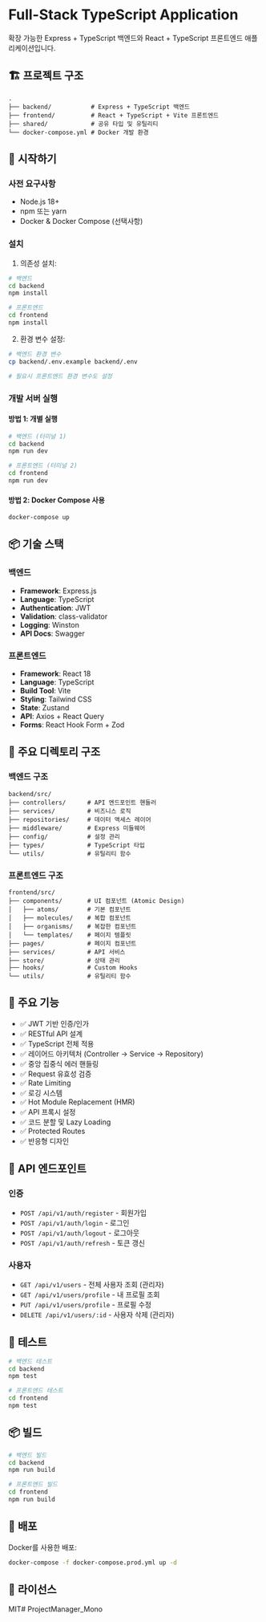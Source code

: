 # Full-Stack TypeScript Application

확장 가능한 Express + TypeScript 백엔드와 React + TypeScript 프론트엔드 애플리케이션입니다.

## 🏗 프로젝트 구조

```
.
├── backend/           # Express + TypeScript 백엔드
├── frontend/          # React + TypeScript + Vite 프론트엔드
├── shared/            # 공유 타입 및 유틸리티
└── docker-compose.yml # Docker 개발 환경
```

## 🚀 시작하기

### 사전 요구사항

- Node.js 18+
- npm 또는 yarn
- Docker & Docker Compose (선택사항)

### 설치

1. 의존성 설치:

```bash
# 백엔드
cd backend
npm install

# 프론트엔드
cd frontend
npm install
```

2. 환경 변수 설정:

```bash
# 백엔드 환경 변수
cp backend/.env.example backend/.env

# 필요시 프론트엔드 환경 변수도 설정
```

### 개발 서버 실행

#### 방법 1: 개별 실행

```bash
# 백엔드 (터미널 1)
cd backend
npm run dev

# 프론트엔드 (터미널 2)
cd frontend
npm run dev
```

#### 방법 2: Docker Compose 사용

```bash
docker-compose up
```

## 📦 기술 스택

### 백엔드

- **Framework**: Express.js
- **Language**: TypeScript
- **Authentication**: JWT
- **Validation**: class-validator
- **Logging**: Winston
- **API Docs**: Swagger

### 프론트엔드

- **Framework**: React 18
- **Language**: TypeScript
- **Build Tool**: Vite
- **Styling**: Tailwind CSS
- **State**: Zustand
- **API**: Axios + React Query
- **Forms**: React Hook Form + Zod

## 📁 주요 디렉토리 구조

### 백엔드 구조

```
backend/src/
├── controllers/      # API 엔드포인트 핸들러
├── services/         # 비즈니스 로직
├── repositories/     # 데이터 액세스 레이어
├── middleware/       # Express 미들웨어
├── config/           # 설정 관리
├── types/            # TypeScript 타입
└── utils/            # 유틸리티 함수
```

### 프론트엔드 구조

```
frontend/src/
├── components/       # UI 컴포넌트 (Atomic Design)
│   ├── atoms/        # 기본 컴포넌트
│   ├── molecules/    # 복합 컴포넌트
│   ├── organisms/    # 복잡한 컴포넌트
│   └── templates/    # 페이지 템플릿
├── pages/            # 페이지 컴포넌트
├── services/         # API 서비스
├── store/            # 상태 관리
├── hooks/            # Custom Hooks
└── utils/            # 유틸리티 함수
```

## 🔧 주요 기능

- ✅ JWT 기반 인증/인가
- ✅ RESTful API 설계
- ✅ TypeScript 전체 적용
- ✅ 레이어드 아키텍처 (Controller → Service → Repository)
- ✅ 중앙 집중식 에러 핸들링
- ✅ Request 유효성 검증
- ✅ Rate Limiting
- ✅ 로깅 시스템
- ✅ Hot Module Replacement (HMR)
- ✅ API 프록시 설정
- ✅ 코드 분할 및 Lazy Loading
- ✅ Protected Routes
- ✅ 반응형 디자인

## 📝 API 엔드포인트

### 인증

- `POST /api/v1/auth/register` - 회원가입
- `POST /api/v1/auth/login` - 로그인
- `POST /api/v1/auth/logout` - 로그아웃
- `POST /api/v1/auth/refresh` - 토큰 갱신

### 사용자

- `GET /api/v1/users` - 전체 사용자 조회 (관리자)
- `GET /api/v1/users/profile` - 내 프로필 조회
- `PUT /api/v1/users/profile` - 프로필 수정
- `DELETE /api/v1/users/:id` - 사용자 삭제 (관리자)

## 🧪 테스트

```bash
# 백엔드 테스트
cd backend
npm test

# 프론트엔드 테스트
cd frontend
npm test
```

## 📦 빌드

```bash
# 백엔드 빌드
cd backend
npm run build

# 프론트엔드 빌드
cd frontend
npm run build
```

## 🚀 배포

Docker를 사용한 배포:

```bash
docker-compose -f docker-compose.prod.yml up -d
```

## 📄 라이선스

MIT# ProjectManager_Mono
